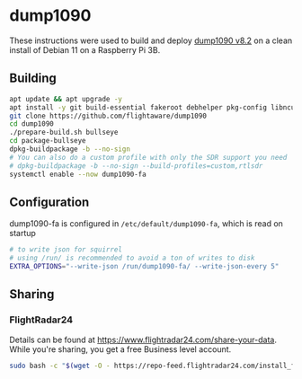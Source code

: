 # dump1090

These instructions were used to build and deploy [dump1090 v8.2](https://github.com/flightaware/dump1090/tree/v8.2) on a clean install of Debian 11 on a Raspberry Pi 3B.

## Building
```bash
apt update && apt upgrade -y
apt install -y git build-essential fakeroot debhelper pkg-config libncurses5-dev librtlsdr-dev libbladerf-dev libhackrf-dev liblimesuite-dev
git clone https://github.com/flightaware/dump1090
cd dump1090
./prepare-build.sh bullseye
cd package-bullseye
dpkg-buildpackage -b --no-sign
# You can also do a custom profile with only the SDR support you need
# dpkg-buildpackage -b --no-sign --build-profiles=custom,rtlsdr
systemctl enable --now dump1090-fa
```

## Configuration
dump1090-fa is configured in `/etc/default/dump1090-fa`, which is read on startup
```bash
# to write json for squirrel
# using /run/ is recommended to avoid a ton of writes to disk
EXTRA_OPTIONS="--write-json /run/dump1090-fa/ --write-json-every 5"
```

## Sharing
### FlightRadar24
Details can be found at https://www.flightradar24.com/share-your-data. While you're sharing, you get a free Business level account.
```bash
sudo bash -c "$(wget -O - https://repo-feed.flightradar24.com/install_fr24_rpi.sh)"
```
